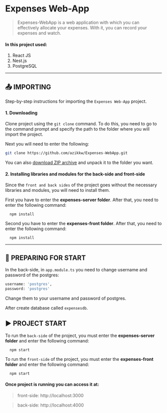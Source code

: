 # Expenses Web-App

> Expenses-WebApp is a web application with which you can effectively allocate your expenses. With it, you can record your expenses and watch.

#### In this project used:
1. React JS
2. Nest.js
3. PostgreSQL

---

## 📤 IMPORTING
Step-by-step instructions for importing the `Expenses Web-App` project.

#### 1. Downloading

Clone project using the `git clone` command. To do this, you need to go to the command prompt and specify the path to the folder where you will import the project.

Next you will need to enter the following:
```bash
git clone https://github.com/azikkw/Expenses-WebApp.git
```

You can also [download ZIP archive](https://github.com/azikkw/Expenses-WebApp/archive/refs/heads/main.zip) and unpack it to the folder you want.

#### 2. Installing libraries and modules for the back-side and front-side
Since the `front and back sides` of the project goes without the necessary libraries and modules, you will need to install them.

First you have to enter the **expenses-server folder**. After that, you need to enter the following command:

      npm install

Second you have to enter the **expenses-front folder**. After that, you need to enter the following command:

      npm install

---

## 📝 PREPARING FOR START
In the back-side, in `app.module.ts` you need to change username and password of the postgres:
```bash
username: 'postgres',
password: 'postgres' 
```
Change them to your username and password of postgres.

After create database called `expensesdb`.

## ▶️ PROJECT START
To run the `back-side` of the project, you must enter the **expenses-server folder** and enter the following command:

      npm start
      
To run the `front-side` of the project, you must enter the **expenses-front folder** and enter the following command:

      npm start

#### Once project is running you can access it at:
> front-side: http://localhost:3000

> back-side: http://localhost:4000
